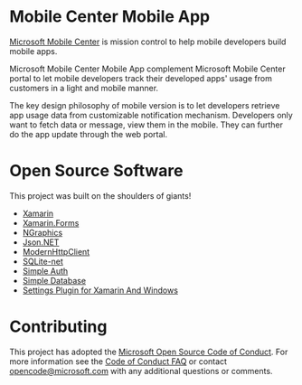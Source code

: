 # Mobile Center Mobile App

[Microsoft Mobile Center](https://www.visualstudio.com/vs/mobile-center/) is mission control to help mobile developers build mobile apps.

Microsoft Mobile Center Mobile App complement Microsoft Mobile Center portal to let mobile developers track their developed apps' usage from customers in a light and mobile manner.

The key design philosophy of mobile version is to let developers retrieve app usage data from customizable notification mechanism. Developers only want to fetch data or message, view them in the mobile. They can further do the app update through the web portal.

# Open Source Software
This project was built on the shoulders of giants!

- [Xamarin](https://www.xamarin.com/)
- [Xamarin.Forms](https://github.com/xamarin/Xamarin.Forms)
- [NGraphics](https://github.com/praeclarum/NGraphics)
- [Json.NET](https://github.com/JamesNK/Newtonsoft.Json)
- [ModernHttpClient](https://github.com/paulcbetts/ModernHttpClient)
- [SQLite-net](https://github.com/praeclarum/sqlite-net)
- [Simple Auth](https://github.com/clancey/simpleauth)
- [Simple Database](https://github.com/Clancey/SimpleDatabase)
- [Settings Plugin for Xamarin And Windows](https://github.com/jamesmontemagno/SettingsPlugin)

# Contributing

This project has adopted the [Microsoft Open Source Code of Conduct](https://opensource.microsoft.com/codeofconduct/). For more information see the [Code of Conduct FAQ](https://opensource.microsoft.com/codeofconduct/faq/) or contact [opencode@microsoft.com](mailto:opencode@microsoft.com) with any additional questions or comments.
